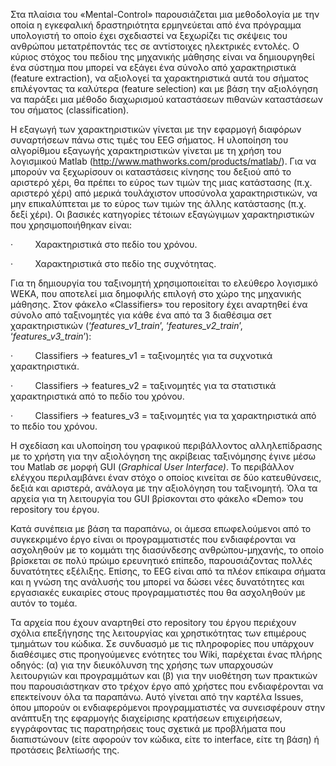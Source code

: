 Στα πλαίσια του «Mental-Control» παρουσιάζεται μια μεθοδολογία με την οποία η
εγκεφαλική δραστηριότητα ερμηνεύεται από ένα πρόγραμμα υπολογιστή το οποίο έχει
σχεδιαστεί να ξεχωρίζει τις σκέψεις του ανθρώπου μετατρέποντάς τες σε
αντίστοιχες ηλεκτρικές εντολές. Ο κύριος στόχος του πεδίου της μηχανικής μάθησης
είναι να δημιουργηθεί ένα σύστημα που μπορεί να εξάγει ένα σύνολο από
χαρακτηριστικά (feature extraction), να αξιολογεί τα χαρακτηριστικά αυτά του
σήματος επιλέγοντας τα καλύτερα (feature selection) και με βάση την αξιολόγηση
να παράξει μια μέθοδο διαχωρισμού καταστάσεων πιθανών καταστάσεων του σήματος
(classification).

Η εξαγωγή των χαρακτηριστικών γίνεται με την εφαρμογή διαφόρων συναρτήσεων πάνω
στις τιμές του EEG σήματος. Η υλοποίηση του αλγορίθμου εξαγωγής χαρακτηριστικών
γίνεται με τη χρήση του λογισμικού Matlab
(<http://www.mathworks.com/products/matlab/>). Για να μπορούν να ξεχωρίσουν οι
καταστάσεις κίνησης του δεξιού από το αριστερό χέρι, θα πρέπει το εύρος των
τιμών της μιας κατάστασης (π.χ. αριστερό χέρι) από μερικά τουλάχιστον υποσύνολα
χαρακτηριστικών, να μην επικαλύπτεται με το εύρος των τιμών της άλλης κατάστασης
(π.χ. δεξί χέρι). Οι βασικές κατηγορίες τέτοιων εξαγώγιμων χαρακτηριστικών που
χρησιμοποιήθηκαν είναι:

·         Χαρακτηριστικά στο πεδίο του χρόνου.

·         Χαρακτηριστικά στο πεδίο της συχνότητας.

Για τη δημιουργία του ταξινομητή χρησιμοποιείται το ελεύθερο λογισμικό WEKA, που
αποτελεί μια δημοφιλής επιλογή στο χώρο της μηχανικής μάθησης. Στον φάκελο
«Classifiers» του repository έχει αναρτηθεί ένα σύνολο από ταξινομητές για κάθε
ένα από τα 3 διαθέσιμα σετ χαρακτηριστικών (‘*features\_v1\_train*’,
‘*features\_v2\_train*’, ‘*features\_v3\_train*’):

·         Classifiers -\> features\_v1 = ταξινομητές για τα συχνοτικά
χαρακτηριστικά.

·         Classifiers -\> features\_v2 = ταξινομητές για τα στατιστικά
χαρακτηριστικά από το πεδίο του χρόνου.

·         Classifiers -\> features\_v3 = ταξινομητές για τα χαρακτηριστικά από
το πεδίο του χρόνου.

Η σχεδίαση και υλοποίηση του γραφικού περιβάλλοντος αλληλεπίδρασης με το χρήστη
για την αξιολόγηση της ακρίβειας ταξινόμησης έγινε μέσω του Matlab σε μορφή GUI
(*Graphical User Interface)*. Το περιβάλλον ελέγχου περιλαμβάνει έναν στόχο ο
οποίος κινείται σε δύο κατευθύνσεις, δεξιά και αριστερά, ανάλογα με την
αξιολόγηση του ταξινομητή. Όλα τα αρχεία για τη λειτουργία του GUI βρίσκονται
στο φάκελο «Demo» του repository του έργου.

Κατά συνέπεια με βάση τα παραπάνω, οι άμεσα επωφελούμενοι από το συγκεκριμένο
έργο είναι οι προγραμματιστές που ενδιαφέρονται να ασχοληθούν με το κομμάτι της
διασύνδεσης ανθρώπου-μηχανής, το οποίο βρίσκεται σε πολύ πρώιμο ερευνητικό
επίπεδο, παρουσιάζοντας πολλές δυνατότητες εξέλιξης. Επίσης, το EEG είναι από τα
πλέον επίκαιρα σήματα και η γνώση της ανάλυσής του μπορεί να δώσει νέες
δυνατότητες και εργασιακές ευκαιρίες στους προγραμματιστές που θα ασχοληθούν με
αυτόν το τομέα.

Τα αρχεία που έχουν αναρτηθεί στο repository του έργου περιέχουν σχόλια
επεξήγησης της λειτουργίας και χρηστικότητας των επιμέρους τμημάτων του κώδικα.
Σε συνδυασμό με τις πληροφορίες που υπάρχουν διαθέσιμες στις προηγούμενες
ενότητες του Wiki, παρέχεται ένας πλήρης οδηγός: (α) για την διευκόλυνση της
χρήσης των υπαρχουσών λειτουργιών και προγραμμάτων και (β) για την υιοθέτηση των
πρακτικών που παρουσιάστηκαν στο τρέχον έργο από χρήστες που ενδιαφέρονται να
επεκτείνουν όλα τα παραπάνω. Αυτό γίνεται από την καρτέλα Issues, όπου μπορούν
οι ενδιαφερόμενοι προγραμματιστές να συνεισφέρουν στην ανάπτυξη της εφαρμογής
διαχείρισης κρατήσεων επιχειρήσεων, εγγράφοντας τις παρατηρήσεις τους σχετικά με
προβλήματα που διαπιστώνουν (είτε αφορούν τον κώδικα, είτε το interface, είτε τη
βάση) ή προτάσεις βελτίωσής της.

 
